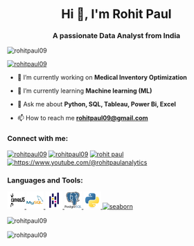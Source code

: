 <h1 align="center">Hi 👋, I'm Rohit Paul</h1>
<h3 align="center">A passionate Data Analyst from India</h3>

<p align="left"> <img src="https://komarev.com/ghpvc/?username=rohitpaul09&label=Profile%20views&color=0e75b6&style=flat" alt="rohitpaul09" /> </p>

<p align="left"> <a href="https://twitter.com/rohitpaul09" target="blank"><img src="https://img.shields.io/twitter/follow/rohitpaul09?logo=twitter&style=for-the-badge" alt="rohitpaul09" /></a> </p>

- 🔭 I’m currently working on **Medical Inventory Optimization**

- 🌱 I’m currently learning **Machine learning (ML)**

- 💬 Ask me about **Python, SQL, Tableau, Power Bi, Excel**

- 📫 How to reach me **rohitpaul09@gmail.com**

<h3 align="left">Connect with me:</h3>
<p align="left">
<a href="https://twitter.com/rohitpaul09" target="blank"><img align="center" src="https://raw.githubusercontent.com/rahuldkjain/github-profile-readme-generator/master/src/images/icons/Social/twitter.svg" alt="rohitpaul09" height="30" width="40" /></a>
<a href="https://linkedin.com/in/rohitpaul09" target="blank"><img align="center" src="https://raw.githubusercontent.com/rahuldkjain/github-profile-readme-generator/master/src/images/icons/Social/linked-in-alt.svg" alt="rohitpaul09" height="30" width="40" /></a>
<a href="https://kaggle.com/rohit paul" target="blank"><img align="center" src="https://raw.githubusercontent.com/rahuldkjain/github-profile-readme-generator/master/src/images/icons/Social/kaggle.svg" alt="rohit paul" height="30" width="40" /></a>
<a href="https://www.youtube.com/c/https://www.youtube.com/@rohitpaulanalytics" target="blank"><img align="center" src="https://raw.githubusercontent.com/rahuldkjain/github-profile-readme-generator/master/src/images/icons/Social/youtube.svg" alt="https://www.youtube.com/@rohitpaulanalytics" height="30" width="40" /></a>
</p>

<h3 align="left">Languages and Tools:</h3>
<p align="left"> <a href="https://canvasjs.com" target="_blank" rel="noreferrer"> <img src="https://raw.githubusercontent.com/Hardik0307/Hardik0307/master/assets/canvasjs-charts.svg" alt="canvasjs" width="40" height="40"/> </a> <a href="https://www.mysql.com/" target="_blank" rel="noreferrer"> <img src="https://raw.githubusercontent.com/devicons/devicon/master/icons/mysql/mysql-original-wordmark.svg" alt="mysql" width="40" height="40"/> </a> <a href="https://pandas.pydata.org/" target="_blank" rel="noreferrer"> <img src="https://raw.githubusercontent.com/devicons/devicon/2ae2a900d2f041da66e950e4d48052658d850630/icons/pandas/pandas-original.svg" alt="pandas" width="40" height="40"/> </a> <a href="https://www.postgresql.org" target="_blank" rel="noreferrer"> <img src="https://raw.githubusercontent.com/devicons/devicon/master/icons/postgresql/postgresql-original-wordmark.svg" alt="postgresql" width="40" height="40"/> </a> <a href="https://www.python.org" target="_blank" rel="noreferrer"> <img src="https://raw.githubusercontent.com/devicons/devicon/master/icons/python/python-original.svg" alt="python" width="40" height="40"/> </a> <a href="https://seaborn.pydata.org/" target="_blank" rel="noreferrer"> <img src="https://seaborn.pydata.org/_images/logo-mark-lightbg.svg" alt="seaborn" width="40" height="40"/> </a> </p>

<p><img align="center" src="https://github-readme-stats.vercel.app/api/top-langs?username=rohitpaul09&show_icons=true&locale=en&layout=compact" alt="rohitpaul09" /></p>

<p><img align="center" src="https://github-readme-streak-stats.herokuapp.com/?user=rohitpaul09&" alt="rohitpaul09" /></p>
